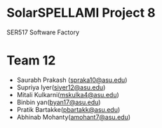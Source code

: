 # SolarSPELLAMI Project 8
SER517 Software Factory

# Team 12
* Saurabh Prakash (spraka10@asu.edu)
* Supriya Iyer(siyer12@asu.edu)
* Mitali Kulkarni(mskulka4@asu.edu)
* Binbin yan(byan17@asu.edu)
* Pratik Bartakke(pbartakk@asu.edu)
* Abhinab Mohanty(amohant7@asu.edu)
